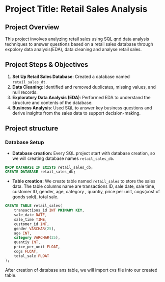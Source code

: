 # Project Title: Retail Sales Analysis

## Project Overview

This project involves analyzing retail sales using SQL qnd data analysis techniques to answer questions based on a retail sales database through expolory data analysis(EDA), data cleaning and analyse retail sales.


## Project Steps & Objectives

1. **Set Up Retail Sales Database**: Created a database named `retail_sales_dt`.
2. **Data Cleaning**: Identified and removed duplicates, missing values, and null records.
3. **Exploratory Data Analysis (EDA)**: Performed EDA to understand the structure and contents of the database.
4. **Business Analysis**: Used SQL to answer key business questions and derive insights from the sales data to support decision-making.

## Project structure

### Database Setup

- **Database creation:** Every SQL project start with database creation, so we will creating database names `retail_sales_db`.
```sql
DROP DATABASE IF EXISTS retail_sales_db;
CREATE DATABASE retail_sales_db;
```
- **Table creation:** We create table named `retail_sales` to store the sales data. The table columns name are transactions ID, sale date, sale time, customer ID, gender, age, category , quantiy, price per unit, cogs(cost of goods sold), total sale.
```sql
CREATE TABLE retail_sales(
	transactions_id INT PRIMARY KEY,
	sale_date DATE,
	sale_time TIME,
	customer_id INT,
	gender VARCHAR(25),
	age INT,
	category VARCHAR(25),
	quantiy INT,
	price_per_unit FLOAT,
	cogs FLOAT,
	total_sale FLOAT
);
```
After creation of database ans table, we will import cvs file into our created table.
